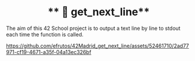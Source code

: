 # <center>** 📝 get_next_line**<center>

The aim of this 42 School project is to output a text line by line to stdout each time the function is called.






https://github.com/efrutos/42Madrid_get_next_line/assets/52461710/2ad77971-cf19-4671-a35f-04a13ec326bf

